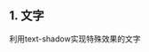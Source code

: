 ## 1. 文字
利用text-shadow实现特殊效果的文字
<preview path="./examples/text.vue" title="文字"  description="发光字体、立体感文字"></preview>